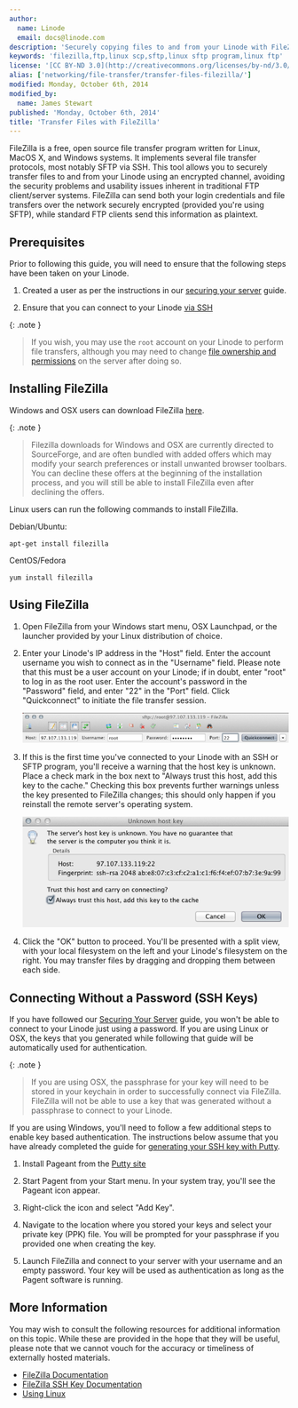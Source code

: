 ```yaml
---
author:
  name: Linode
  email: docs@linode.com
description: 'Securely copying files to and from your Linode with FileZilla, a free and open source file transfer client for Linux, OSX, and Windows systems.'
keywords: 'filezilla,ftp,linux scp,sftp,linux sftp program,linux ftp'
license: '[CC BY-ND 3.0](http://creativecommons.org/licenses/by-nd/3.0/us/)'
alias: ['networking/file-transfer/transfer-files-filezilla/']
modified: Monday, October 6th, 2014
modified_by:
  name: James Stewart
published: 'Monday, October 6th, 2014'
title: 'Transfer Files with FileZilla'
---
```


FileZilla is a free, open source file transfer program written for Linux, MacOS X, and Windows systems. It implements several file transfer protocols, most notably SFTP via SSH. This tool allows you to securely transfer files to and from your Linode using an encrypted channel, avoiding the security problems and usability issues inherent in traditional FTP client/server systems. FileZilla can send both your login credentials and file transfers over the network securely encrypted (provided you're using SFTP), while standard FTP clients send this information as plaintext.

Prerequisites
-------------

Prior to following this guide, you will need to ensure that the following steps have been taken on your Linode.

1.  Created a user as per the instructions in our [securing your server](docs/security/securing-your-server/) guide.

2.  Ensure that you can connect to your Linode [via SSH](docs/getting-started#connecting-to-your-linode)

{: .note }
>If you wish, you may use the `root` account on your Linode to perform file transfers, although you may need to change [file ownership and permissions](/docs/using-linux/users-and-groups) on the server after doing so.

Installing FileZilla
--------------------

Windows and OSX users can download FileZilla [here](https://filezilla-project.org).

 {: .note }
>Filezilla downloads for Windows and OSX are currently directed to SourceForge, and are often bundled with added offers which may modify your search preferences or install unwanted browser toolbars.  You can decline these offers at the beginning of the installation process, and you will still be able to install FileZilla even after declining the offers.

Linux users can run the following commands to install FileZilla.

Debian/Ubuntu:

    apt-get install filezilla

CentOS/Fedora

    yum install filezilla

Using FileZilla
---------------

1.  Open FileZilla from your Windows start menu, OSX Launchpad, or the launcher provided by your Linux distribution of choice.

2.  Enter your Linode's IP address in the "Host" field. Enter the account username you wish to connect as in the "Username" field. Please note that this must be a user account on your Linode; if in doubt, enter "root" to log in as the root user. Enter the account's password in the "Password" field, and enter "22" in the "Port" field. Click "Quickconnect" to initiate the file transfer session.

    [![Quickconnect](/docs/assets/filezilla-quick-connect-resized.png)](/docs/assets/filezilla-quick-connect.png)

3.  If this is the first time you've connected to your Linode with an SSH or SFTP program, you'll receive a warning that the host key is unknown. Place a check mark in the box next to "Always trust this host, add this key to the cache." Checking this box prevents further warnings unless the key presented to FileZilla changes; this should only happen if you reinstall the remote server's operating system.

    [![Unknown Key](/docs/assets/filezilla-unknown-key.png)](/docs/assets/filezilla-unknown-key.png)

4.  Click the "OK" button to proceed. You'll be presented with a split view, with your local filesystem on the left and your Linode's filesystem on the right. You may transfer files by dragging and dropping them between each side.

Connecting Without a Password (SSH Keys)
----------------------------------------

If you have followed our [Securing Your Server](docs/security/securing-your-server) guide, you won't be able to connect to your Linode just using a password. If you are using Linux or OSX, the keys that you generated while following that guide will be automatically used for authentication.

{: .note }
>If you are using OSX, the passphrase for your key will need to be stored in your keychain in order to successfully connect via FileZilla. FileZilla will not be able to use a key that was generated without a passphrase to connect to your Linode.

If you are using Windows, you'll need to follow a few additional steps to enable key based authentication. The instructions below assume that you have already completed the guide for [generating your SSH key with Putty](https://www.linode.com/docs/security/use-public-key-authentication-with-ssh#windows-operating-system).

1.  Install Pageant from the [Putty site](http://www.chiark.greenend.org.uk/~sgtatham/putty/download.html)

2.  Start Pagent from your Start menu. In your system tray, you'll see the Pageant icon appear.

3.  Right-click the icon and select "Add Key".

4.  Navigate to the location where you stored your keys and select your private key (PPK) file. You will be prompted for your passphrase if you provided one when creating the key.

5.  Launch FileZilla and connect to your server with your username and an empty password.  Your key will be used as authentication as long as the Pagent software is running.

More Information
----------------

You may wish to consult the following resources for additional information on this topic. While these are provided in the hope that they will be useful, please note that we cannot vouch for the accuracy or timeliness of externally hosted materials.

- [FileZilla Documentation](http://wiki.filezilla-project.org/Documentation)
- [FileZilla SSH Key Documentation](https://wiki.filezilla-project.org/Howto#SFTP_using_SSH2:_Key_based_authentication)
- [Using Linux](/docs/using-linux/)
